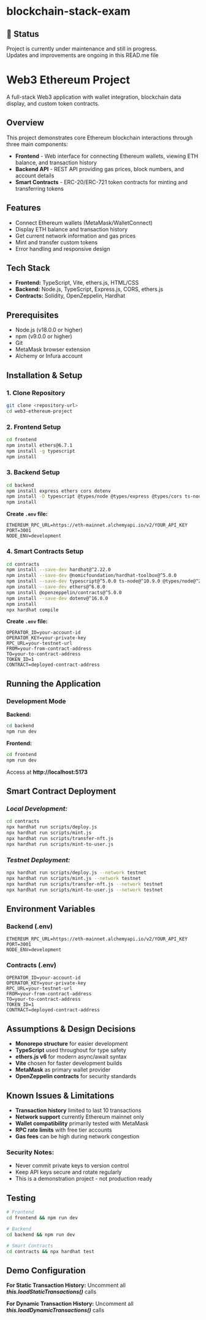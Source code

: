 # blockchain-stack-exam


## 🚧 Status
Project is currently under maintenance and still in progress.  
Updates and improvements are ongoing in this READ.me file
# Web3 Ethereum Project

A full-stack Web3 application with wallet integration, blockchain data display, and custom token contracts.

## Overview

This project demonstrates core Ethereum blockchain interactions through three main components:

* **Frontend** - Web interface for connecting Ethereum wallets, viewing ETH balance, and transaction history
* **Backend API** - REST API providing gas prices, block numbers, and account details  
* **Smart Contracts** - ERC-20/ERC-721 token contracts for minting and transferring tokens

## Features

* Connect Ethereum wallets (MetaMask/WalletConnect)
* Display ETH balance and transaction history
* Get current network information and gas prices
* Mint and transfer custom tokens
* Error handling and responsive design

## Tech Stack

* **Frontend:** TypeScript, Vite, ethers.js, HTML/CSS
* **Backend:** Node.js, TypeScript, Express.js, CORS, ethers.js
* **Contracts:** Solidity, OpenZeppelin, Hardhat

## Prerequisites

* Node.js (v18.0.0 or higher)
* npm (v9.0.0 or higher)
* Git
* MetaMask browser extension
* Alchemy or Infura account

## Installation & Setup

### 1. Clone Repository
```bash
git clone <repository-url>
cd web3-ethereum-project
```

### 2. Frontend Setup
```bash
cd frontend
npm install ethers@6.7.1
npm install -g typescript
npm install
```

### 3. Backend Setup
```bash
cd backend
npm install express ethers cors dotenv
npm install -D typescript @types/node @types/express @types/cors ts-node-dev
npm install
```

**Create `.env` file:**
```env
ETHEREUM_RPC_URL=https://eth-mainnet.alchemyapi.io/v2/YOUR_API_KEY
PORT=3001
NODE_ENV=development
```

### 4. Smart Contracts Setup
```bash
cd contracts
npm install --save-dev hardhat@^2.22.0
npm install --save-dev @nomicfoundation/hardhat-toolbox@^5.0.0
npm install --save-dev typescript@^5.0.0 ts-node@^10.9.0 @types/node@^20.0.0
npm install --save-dev ethers@^6.0.0
npm install @openzeppelin/contracts@^5.0.0
npm install --save-dev dotenv@^16.0.0
npm install
npx hardhat compile
```

**Create `.env` file:**
```env
OPERATOR_ID=your-account-id
OPERATOR_KEY=your-private-key
RPC_URL=your-testnet-url
FROM=your-from-contract-address
TO=your-to-contract-address
TOKEN_ID=1
CONTRACT=deployed-contract-address
```

## Running the Application

### Development Mode

**Backend:**
```bash
cd backend
npm run dev
```

**Frontend:**
```bash
cd frontend
npm run dev
```

Access at **http://localhost:5173**



## Smart Contract Deployment

### ***Local Development:***
```bash
cd contracts
npx hardhat run scripts/deploy.js
npx hardhat run scripts/mint.js
npx hardhat run scripts/transfer-nft.js
npx hardhat run scripts/mint-to-user.js
```

### ***Testnet Deployment:***
```bash
npx hardhat run scripts/deploy.js --network testnet
npx hardhat run scripts/mint.js --network testnet
npx hardhat run scripts/transfer-nft.js --network testnet
npx hardhat run scripts/mint-to-user.js --network testnet
```

## Environment Variables

### Backend (.env)
```env
ETHEREUM_RPC_URL=https://eth-mainnet.alchemyapi.io/v2/YOUR_API_KEY
PORT=3001
NODE_ENV=development
```

### Contracts (.env)
```env
OPERATOR_ID=your-account-id
OPERATOR_KEY=your-private-key
RPC_URL=your-testnet-url
FROM=your-from-contract-address
TO=your-to-contract-address
TOKEN_ID=1
CONTRACT=deployed-contract-address
```

## Assumptions & Design Decisions

* **Monorepo structure** for easier development
* **TypeScript** used throughout for type safety
* **ethers.js v6** for modern async/await syntax
* **Vite** chosen for faster development builds
* **MetaMask** as primary wallet provider
* **OpenZeppelin contracts** for security standards

## Known Issues & Limitations

* **Transaction history** limited to last 10 transactions
* **Network support** currently Ethereum mainnet only
* **Wallet compatibility** primarily tested with MetaMask
* **RPC rate limits** with free tier accounts
* **Gas fees** can be high during network congestion

### **Security Notes:**
* Never commit private keys to version control
* Keep API keys secure and rotate regularly
* This is a demonstration project - not production ready

## Testing

```bash
# Frontend
cd frontend && npm run dev

# Backend  
cd backend && npm run dev

# Smart Contracts
cd contracts && npx hardhat test
```

## Demo Configuration

**For Static Transaction History:**
Uncomment all ***this.loadStaticTransactions()*** calls

**For Dynamic Transaction History:**
Uncomment all ***this.loadDynamicTransactions()*** calls